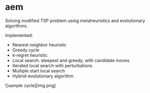# aem
Solving modified TSP problem using metaheuristics and evolutionary algorithms. 

Implemented:
* Nearest neighbor heuristic
* Greedy cycle
* k-regret heuristic
* Local search: steepest and greedy, with candidate moves
* Iterated local search with perturbations
* Multiple start local search
* Hybrid-evolutionary algorithm

![sample cycle][img.png]
